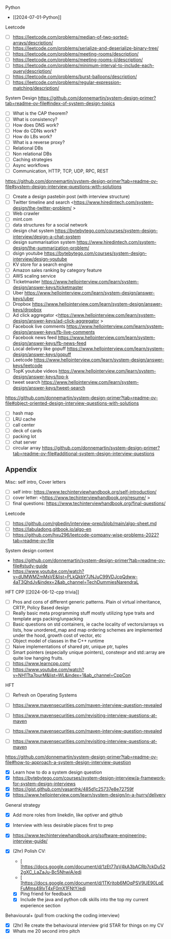 Python
- [[2024-07-01-Python]]


Leetcode
- [ ] <https://leetcode.com/problems/median-of-two-sorted-arrays/description/>
- [ ] <https://leetcode.com/problems/serialize-and-deserialize-binary-tree/>
- [ ] <https://leetcode.com/problems/meeting-rooms/description/>
- [ ] <https://leetcode.com/problems/meeting-rooms-ii/description/>
- [ ] <https://leetcode.com/problems/minimum-interval-to-include-each-query/description/>
- [ ] <https://leetcode.com/problems/burst-balloons/description/>
- [ ] <https://leetcode.com/problems/regular-expression-matching/description/>

System Design
<https://github.com/donnemartin/system-design-primer?tab=readme-ov-file#index-of-system-design-topics>
- [ ] What is the CAP theorem?
- [ ] What is consistency?
- [ ] How does DNS work?
- [ ] How do CDNs work?
- [ ] How do LBs work?
- [ ] What is a reverse proxy?
- [ ] Relational DBs
- [ ] Non relational DBs
- [ ] Caching strategies
- [ ] Async workflows
- [ ] Communication, HTTP, TCP, UDP, RPC, REST

<https://github.com/donnemartin/system-design-primer?tab=readme-ov-file#system-design-interview-questions-with-solutions>
- [ ] Create a design pastebin post (with interview structure)
- [ ] Twitter timeline and search <https://www.hiredintech.com/system-design/the-twitter-problem/ >
- [ ] Web crawler
- [ ] mint.com
- [ ] data structures for a social network
- [ ] design chat system <https://bytebytego.com/courses/system-design-interview/design-a-chat-system>
- [ ] design summarisation system <https://www.hiredintech.com/system-design/the-summarization-problem/>
- [ ] dsign youtube <https://bytebytego.com/courses/system-design-interview/design-youtube>
- [ ] KV store for a search engine
- [ ] Amazon sales ranking by category feature
- [ ] AWS scaling service
- [ ] Ticketmaster <https://www.hellointerview.com/learn/system-design/answer-keys/ticketmaster>
- [ ] Uber <https://www.hellointerview.com/learn/system-design/answer-keys/uber>
- [ ] Dropbox <https://www.hellointerview.com/learn/system-design/answer-keys/dropbox>
- [ ] Ad click aggregator <https://www.hellointerview.com/learn/system-design/answer-keys/ad-click-aggregator >
- [ ] Facebook live comments <https://www.hellointerview.com/learn/system-design/answer-keys/fb-live-comments>
- [ ] Facebook news feed <https://www.hellointerview.com/learn/system-design/answer-keys/fb-news-feed>
- [ ] Local delivery like gopuff <https://www.hellointerview.com/learn/system-design/answer-keys/gopuff>
- [ ] Leetcode <https://www.hellointerview.com/learn/system-design/answer-keys/leetcode>
- [ ] TopK youtube videos <https://www.hellointerview.com/learn/system-design/answer-keys/top-k>
- [ ] tweet search <https://www.hellointerview.com/learn/system-design/answer-keys/tweet-search>

<https://github.com/donnemartin/system-design-primer?tab=readme-ov-file#object-oriented-design-interview-questions-with-solutions>
- [ ] hash map
- [ ] LRU cache
- [ ] call center
- [ ] deck of cards
- [ ] packing lot
- [ ] chat server
- [ ] circular array
<https://github.com/donnemartin/system-design-primer?tab=readme-ov-file#additional-system-design-interview-questions>

## Appendix

Misc: self intro, Cover letters
- [ ] self intro: <https://www.techinterviewhandbook.org/self-introduction/>
- [ ] cover letter: <https://www.techinterviewhandbook.org/resume/ >
- [ ] final questions: <https://www.techinterviewhandbook.org/final-questions/>

Leetcode
- [ ] <https://github.com/rgbedin/interview-prep/blob/main/algo-sheet.md>
- [ ] <https://labuladong.gitbook.io/algo-en>
- [ ] <https://github.com/hxu296/leetcode-company-wise-problems-2022?tab=readme-ov-file>

System design content
- <https://github.com/donnemartin/system-design-primer?tab=readme-ov-file#study-guide>
- <https://www.youtube.com/watch?v=dUMWMZmMsVE&list=PLkQkbY7JNJuC99VDJcpQdww-4aT3QhdJv&index=2&ab_channel=TechDummiesNarendraL>

HFT CPP [[2024-06-12-cpp trivia]]
- [ ] Pros and cons of different generic patterns. Plain ol virtual inheritance, CRTP, Policy Based design
- [ ] Really basic meta programming stuff mostly utilizing type traits and template args packing/unpacking
- [ ] Basic questions on std containers, ie cache locality of vectors/arrays vs lists, how unordered_map and map ordering schemes are implemented under the hood, growth cost of vector, etc
- [ ] Object model of classes in the C++ runtime
- [ ] Naive implementations of shared ptr, unique ptr, tuples
- [ ] Smart pointers (especially unique pointers), constexpr and std::array are quite low hanging fruits.
- [ ] <https://www.learncpp.com/>
- [ ] <https://www.youtube.com/watch?v=NH1Tta7purM&list=WL&index=1&ab_channel=CppCon>

HFT
- [ ] Refresh on Operating Systems
- [ ] <https://www.mavensecurities.com/maven-interview-question-revealed>
- [ ] <https://www.mavensecurities.com/revisiting-interview-questions-at-maven>
- [ ] <https://www.mavensecurities.com/maven-interview-question-revealed>
- [ ] <https://www.mavensecurities.com/revisiting-interview-questions-at-maven>


<https://github.com/donnemartin/system-design-primer?tab=readme-ov-file#how-to-approach-a-system-design-interview-question>
- [x] Learn how to do a system design question
- [x] <https://bytebytego.com/courses/system-design-interview/a-framework-for-system-design-interviews>
- [x] <https://gist.github.com/vasanthk/485d1c25737e8e72759f>
- [x] <https://www.hellointerview.com/learn/system-design/in-a-hurry/delivery>

General strategy
- [x] Add more roles from linekdin, like optiver and github
- [x] Interview with less desirable places first to prep
- [x] <https://www.techinterviewhandbook.org/software-engineering-interview-guide/>

- [x] (2hr) Polish CV:
	- [ ]<https://docs.google.com/document/d/1zEt77qV4kA3bACRb7ckDu522gXC_LaZaJu-Bc5NhwiA/edi>
	- [ ]<https://docs.google.com/document/d/1TKrjtob6MOqPSV9UE90LqEFuMms49IvT4xF0mX1FNtY/edi>
	- [x] Ping friend for feedback
	- [x] Include the java and python cdk skills into the top my current experience section

Behavioural+ (pull from cracking the coding interview)
- [x] (2hr) Re create the behavioural interview grid STAR for things on my CV
- [x] Whats me 20 second intro pitch
